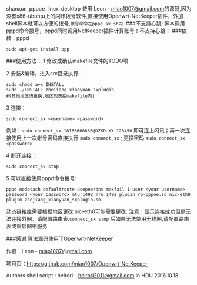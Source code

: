 shanxun_pppoe_linux_desktop 使用 Leon - <miao1007@gmail.com>的源码,因为没有x86-ubuntu上的闪讯拨号软件,直接使用Openwrt-NetKeeper插件，外加shell脚本就可以方便的拨号,``拨号命令在pppd_sx.sh内``.
###不支持心跳!
脚本调用pppd命令拨号，pppd同时调用NetKeeper插件计算账号！不支持心跳！
###依赖：pppd 
```
sudo apt-get install ppp
```
###使用方法：
1 修改或确认makefile文件的TODO项

2 安装&编译，进入src目录执行：
```
sudo chmod a+x INSTALL
sudo ./INSTALL zhejiang_xiaoyuan_sxplugin 
#(其他地区请更换,地区列表在makefile内) 
```
3 连接：
```
sudo connect_sx <username> <password> 
```
例如：```sudo connect_sx 18166666666@DZKD.XY 123456``` 即可连上闪讯；再一次连接使用上一次帐号密码直接执行 ```sudo connect_sx``` ; 更换密码 ```sudo connect_sx <password>```

4 断开连接：
```
sudo connect_sx stop
```
5 可以直接使用pppd命令拨号:
```
pppd nodetach defaultroute usepeerdns maxfail 1 user <your username> password <your password> mtu 1492 mru 1492 plugin rp-pppoe.so nic-eth0 plugin zhejiang_xiaoyuan_sxplugin.so
```
动态链接库需要根据地区更改.nic-eth0可能需要更改.
注意：显示连接成功但是无法连接外网，请配置路由表.```connect_sx stop``` 后如果无法使用无线网,请配置路由表或重启网络服务

###感谢 
算法源码使用了Openwrt-NetKeeper 

作者：Leon - miao1007@gmail.com

项目页：https://github.com/miao1007/Openwrt-NetKeeper

Authors
 shell script : helrori - <helrori2011@gmail.com> in HDU 2016.10.18
